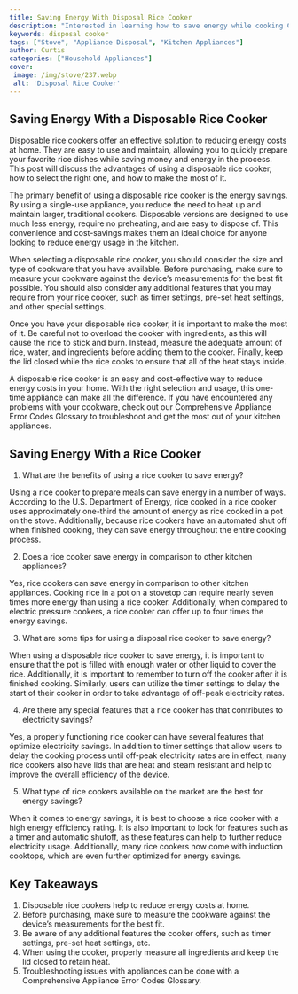 ```yaml
---
title: Saving Energy With Disposal Rice Cooker
description: "Interested in learning how to save energy while cooking Check out this blog post to find out how a disposal rice cooker can help reduce your energy bills"
keywords: disposal cooker
tags: ["Stove", "Appliance Disposal", "Kitchen Appliances"]
author: Curtis
categories: ["Household Appliances"]
cover: 
 image: /img/stove/237.webp
 alt: 'Disposal Rice Cooker'
---
```

## Saving Energy With a Disposable Rice Cooker

Disposable rice cookers offer an effective solution to reducing energy costs at home. They are easy to use and maintain, allowing you to quickly prepare your favorite rice dishes while saving money and energy in the process. This post will discuss the advantages of using a disposable rice cooker, how to select the right one, and how to make the most of it.

The primary benefit of using a disposable rice cooker is the energy savings. By using a single-use appliance, you reduce the need to heat up and maintain larger, traditional cookers. Disposable versions are designed to use much less energy, require no preheating, and are easy to dispose of. This convenience and cost-savings makes them an ideal choice for anyone looking to reduce energy usage in the kitchen.

When selecting a disposable rice cooker, you should consider the size and type of cookware that you have available. Before purchasing, make sure to measure your cookware against the device’s measurements for the best fit possible. You should also consider any additional features that you may require from your rice cooker, such as timer settings, pre-set heat settings, and other special settings.

Once you have your disposable rice cooker, it is important to make the most of it. Be careful not to overload the cooker with ingredients, as this will cause the rice to stick and burn. Instead, measure the adequate amount of rice, water, and ingredients before adding them to the cooker. Finally, keep the lid closed while the rice cooks to ensure that all of the heat stays inside.

A disposable rice cooker is an easy and cost-effective way to reduce energy costs in your home. With the right selection and usage, this one-time appliance can make all the difference. If you have encountered any problems with your cookware, check out our Comprehensive Appliance Error Codes Glossary to troubleshoot and get the most out of your kitchen appliances.

## Saving Energy With a Rice Cooker

1. What are the benefits of using a rice cooker to save energy? 

Using a rice cooker to prepare meals can save energy in a number of ways. According to the U.S. Department of Energy, rice cooked in a rice cooker uses approximately one-third the amount of energy as rice cooked in a pot on the stove. Additionally, because rice cookers have an automated shut off when finished cooking, they can save energy throughout the entire cooking process.

2. Does a rice cooker save energy in comparison to other kitchen appliances? 

Yes, rice cookers can save energy in comparison to other kitchen appliances. Cooking rice in a pot on a stovetop can require nearly seven times more energy than using a rice cooker. Additionally, when compared to electric pressure cookers, a rice cooker can offer up to four times the energy savings.

3. What are some tips for using a disposal rice cooker to save energy? 

When using a disposable rice cooker to save energy, it is important to ensure that the pot is filled with enough water or other liquid to cover the rice. Additionally, it is important to remember to turn off the cooker after it is finished cooking. Similarly, users can utilize the timer settings to delay the start of their cooker in order to take advantage of off-peak electricity rates.

4. Are there any special features that a rice cooker has that contributes to electricity savings? 

Yes, a properly functioning rice cooker can have several features that optimize electricity savings. In addition to timer settings that allow users to delay the cooking process until off-peak electricity rates are in effect, many rice cookers also have lids that are heat and steam resistant and help to improve the overall efficiency of the device.

5. What type of rice cookers available on the market are the best for energy savings? 

When it comes to energy savings, it is best to choose a rice cooker with a high energy efficiency rating. It is also important to look for features such as a timer and automatic shutoff, as these features can help to further reduce electricity usage. Additionally, many rice cookers now come with induction cooktops, which are even further optimized for energy savings.

## Key Takeaways
1. Disposable rice cookers help to reduce energy costs at home.
2. Before purchasing, make sure to measure the cookware against the device’s measurements for the best fit.
3. Be aware of any additional features the cooker offers, such as timer settings, pre-set heat settings, etc.
4. When using the cooker, properly measure all ingredients and keep the lid closed to retain heat. 
5. Troubleshooting issues with appliances can be done with a Comprehensive Appliance Error Codes Glossary.
